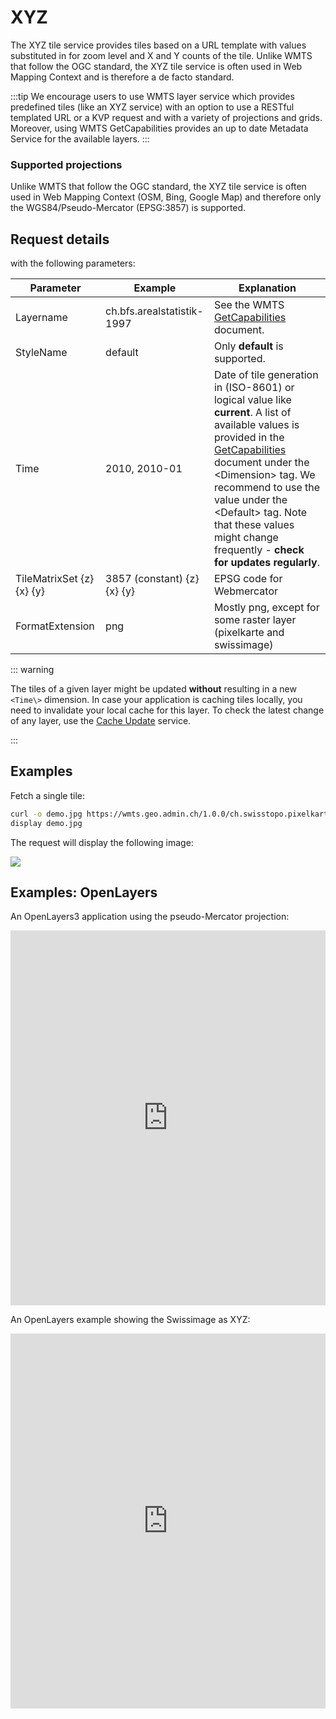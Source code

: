 # XYZ

The XYZ tile service provides tiles based on a URL template with values substituted in for zoom level and X and Y counts of the tile.
Unlike WMTS that follow the OGC standard, the XYZ tile service is often used in Web Mapping Context and is therefore a de facto standard.

<ApiCodeBlock url="https://wmts.geo.admin.ch/1.0.0/{LayerName}/{StyleName}/{Time}/3857/{z}/{x}/{y}.{FormatExtension}" method="GET" />

:::tip
We encourage users to use WMTS layer service which provides predefined tiles (like an XYZ service) with an option to use a RESTful templated URL or a KVP request and with a variety of projections and grids.
Moreover, using WMTS GetCapabilities provides an up to date Metadata Service for the available layers.
:::

### Supported projections

Unlike WMTS that follow the OGC standard, the XYZ tile service is often used in Web Mapping Context (OSM, Bing, Google Map) and therefore only the WGS84/Pseudo-Mercator (EPSG:3857) is supported.

## Request details

with the following parameters:

| Parameter                 | Example                     | Explanation                                                                                                                                                                                                                                                                                                                                                               |
| ------------------------- | --------------------------- | ------------------------------------------------------------------------------------------------------------------------------------------------------------------------------------------------------------------------------------------------------------------------------------------------------------------------------------------------------------------------- |
| Layername                 | ch.bfs.arealstatistik-1997  | See the WMTS [GetCapabilities](//wmts.geo.admin.ch/1.0.0/WMTSCapabilities.xml) document.                                                                                                                                                                                                                                                                                  |
| StyleName                 | default                     | Only **default** is supported.                                                                                                                                                                                                                                                                                                                                            |
| Time                      | 2010, 2010-01               | Date of tile generation in (ISO-8601) or logical value like **current**. A list of available values is provided in the [GetCapabilities](//wmts.geo.admin.ch/1.0.0/WMTSCapabilities.xml) document under the \<Dimension\> tag. We recommend to use the value under the \<Default\> tag. Note that these values might change frequently - **check for updates regularly**. |
| TileMatrixSet {z} {x} {y} | 3857 (constant) {z} {x} {y} | EPSG code for Webmercator                                                                                                                                                                                                                                                                                                                                                 |
| FormatExtension           | png                         | Mostly png, except for some raster layer (pixelkarte and swissimage)                                                                                                                                                                                                                                                                                                      |

::: warning

The tiles of a given layer might be updated **without** resulting in a new `<Time\>` dimension.
In case your application is caching tiles locally, you need to invalidate your local cache for this layer.
To check the latest change of any layer, use the [Cache Update](/docs/wmts#cache-update) service.

:::

## Examples

Fetch a single tile:

```bash
curl -o demo.jpg https://wmts.geo.admin.ch/1.0.0/ch.swisstopo.pixelkarte-farbe/default/current/3857/9/266/180.jpeg
display demo.jpg
```

The request will display the following image:

<img src="https://wmts.geo.admin.ch/1.0.0/ch.swisstopo.pixelkarte-farbe/default/current/3857/9/266/180.jpeg" />

## Examples: OpenLayers

An OpenLayers3 application using the pseudo-Mercator projection:

<iframe height="600" style="width: 100%;" scrolling="no" title="WMTS layer (EPSG:3857)" src="https://codepen.io/geoadmin/embed/pyzwwL?default-tab=js%2Cresult&editable=true" frameborder="no" loading="lazy" allowtransparency="true" allowfullscreen="true">
  See the Pen <a href="https://codepen.io/geoadmin/pen/pyzwwL">
  WMTS layer (EPSG:3857)</a> by geoadmin (<a href="https://codepen.io/geoadmin">@geoadmin</a>)
  on <a href="https://codepen.io">CodePen</a>.
</iframe>

<br/>

An OpenLayers example showing the Swissimage as XYZ:

<iframe height="600" style="width: 100%;" scrolling="no" title="xyz example" src="https://codepen.io/geoadmin/embed/xxYEwjQ?default-tab=js%2Cresult&editable=true" frameborder="no" loading="lazy" allowtransparency="true" allowfullscreen="true">
  See the Pen <a href="https://codepen.io/geoadmin/pen/xxYEwjQ">
  xyz example</a> by geoadmin (<a href="https://codepen.io/geoadmin">@geoadmin</a>)
  on <a href="https://codepen.io">CodePen</a>.
</iframe>
